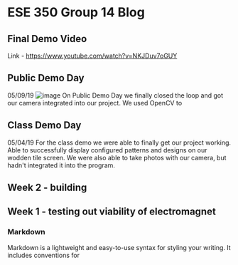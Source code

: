 # ESE 350 Group 14 Blog
## Final Demo Video
Link - https://www.youtube.com/watch?v=NKJDuv7oGUY

## Public Demo Day
05/09/19
![image]()
On Public Demo Day we finally closed the loop and got our camera integrated into our project. We used OpenCV to 
## Class Demo Day
05/04/19
For the class demo we were able to finally get our project working. Able to successfully display configured patterns and designs on our wodden tile screen. We were also able to take photos with our camera, but hadn't integrated it into the program.
## Week 2 - building 

## Week 1 - testing out viability of electromagnet



### Markdown

Markdown is a lightweight and easy-to-use syntax for styling your writing. It includes conventions for

```markdown

```
